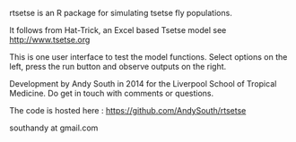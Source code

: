 rtsetse is an R package for simulating tsetse fly populations.

It follows from Hat-Trick, an Excel based Tsetse model see http://www.tsetse.org

This is one user interface to test the model functions. Select options on the left, press the run button and observe outputs on the right.

Development by Andy South in 2014 for the Liverpool School of Tropical Medicine. Do get in touch with comments or questions.

The code is hosted here : https://github.com/AndySouth/rtsetse

southandy at gmail.com
